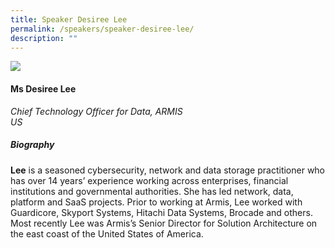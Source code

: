 ```yaml
---
title: Speaker Desiree Lee
permalink: /speakers/speaker-desiree-lee/
description: ""
---
```

![](/images/ms%20desiree%20lee.png)

#### **Ms Desiree Lee**

*Chief Technology Officer for Data, ARMIS<br>US*

##### **Biography**

**Lee** is a seasoned cybersecurity, network and data storage practitioner who has over 14 years’ experience working across enterprises, financial institutions and governmental authorities. She has led network, data, platform and SaaS projects. Prior to working at Armis, Lee worked with Guardicore, Skyport Systems, Hitachi Data Systems, Brocade and others. Most recently Lee was Armis’s Senior Director for Solution Architecture on the east coast of the United States of America.





